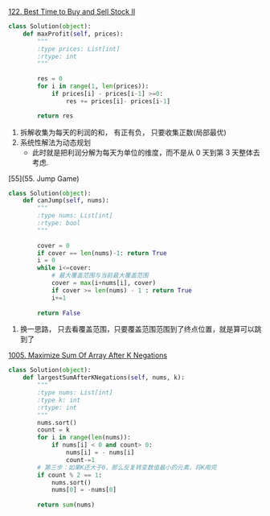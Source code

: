 
[122. Best Time to Buy and Sell Stock II](https://leetcode.com/problems/best-time-to-buy-and-sell-stock-ii/description/)
```python
class Solution(object):
    def maxProfit(self, prices):
        """
        :type prices: List[int]
        :rtype: int
        """
        
        res = 0
        for i in range(1, len(prices)):
            if prices[i] - prices[i-1] >=0:
                res += prices[i]- prices[i-1]

        return res
```
1. 拆解收集为每天的利润的和， 有正有负， 只要收集正数(局部最优)
2. 系统性解法为动态规划
    * 此时就是把利润分解为每天为单位的维度，而不是从 0 天到第 3 天整体去考虑.


[55](55. Jump Game)
```python
class Solution(object):
    def canJump(self, nums):
        """
        :type nums: List[int]
        :rtype: bool
        """
        
        cover = 0
        if cover == len(nums)-1: return True
        i = 0
        while i<=cover:
            # 最大覆盖范围与当前最大覆盖范围
            cover = max(i+nums[i], cover)
            if cover >= len(nums) - 1 : return True
            i+=1
        
        return False
```
1. 换一思路， 只去看覆盖范围，只要覆盖范围范围到了终点位置，就是算可以跳到了

[1005. Maximize Sum Of Array After K Negations](https://leetcode.com/problems/maximize-sum-of-array-after-k-negations/)
```python
class Solution(object):
    def largestSumAfterKNegations(self, nums, k):
        """
        :type nums: List[int]
        :type k: int
        :rtype: int
        """
        nums.sort()
        count = k
        for i in range(len(nums)):
            if nums[i] < 0 and count> 0:
                nums[i] = - nums[i]
                count-=1
        # 第三步：如果K还大于0，那么反复转变数值最小的元素，将K用完
        if count % 2 == 1:
            nums.sort()
            nums[0] = -nums[0]
        
        return sum(nums)
```